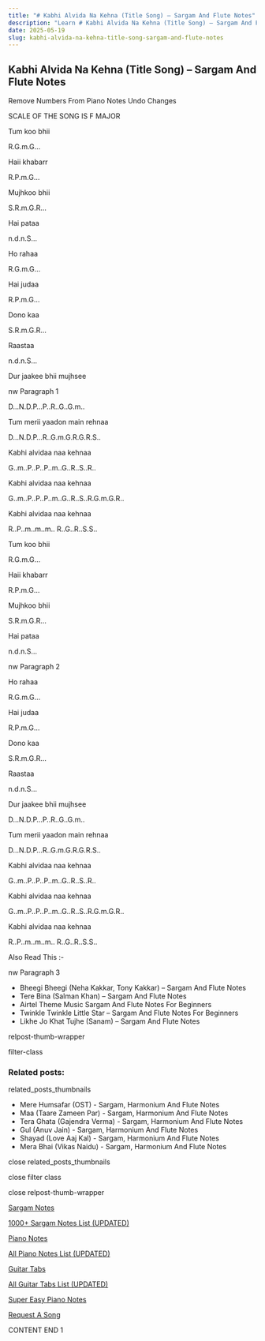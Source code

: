 ```yaml
---
title: "# Kabhi Alvida Na Kehna (Title Song) – Sargam And Flute Notes"
description: "Learn # Kabhi Alvida Na Kehna (Title Song) – Sargam And Flute Notes notes, sargam, harmonium notations and flute notes. Easy step-by-step tutorial for beginners."
date: 2025-05-19
slug: kabhi-alvida-na-kehna-title-song-sargam-and-flute-notes
---
```


## Kabhi Alvida Na Kehna (Title Song) – Sargam And Flute Notes

Remove Numbers From Piano Notes
Undo Changes

SCALE OF THE SONG IS F MAJOR

Tum koo bhii

R.G.m.G…

Haii khabarr

R.P.m.G…

Mujhkoo bhii

S.R.m.G.R…

Hai pataa

n.d.n.S…

Ho rahaa

R.G.m.G…

Hai judaa

R.P.m.G…

Dono kaa

S.R.m.G.R…

Raastaa

n.d.n.S…

Dur jaakee bhii mujhsee

nw Paragraph 1

D…N.D.P…P..R..G..G.m..

Tum merii yaadon main rehnaa

D…N.D.P…R..G.m.G.R.G.R.S..

Kabhi alvidaa naa kehnaa

G..m..P..P..P..m..G..R..S..R..

Kabhi alvidaa naa kehnaa

G..m..P..P..P..m..G..R..S..R.G.m.G.R..

Kabhi alvidaa naa kehnaa

R..P..m..m..m.. R..G..R..S.S..

Tum koo bhii

R.G.m.G…

Haii khabarr

R.P.m.G…

Mujhkoo bhii

S.R.m.G.R…

Hai pataa

n.d.n.S…

nw Paragraph 2

Ho rahaa

R.G.m.G…

Hai judaa

R.P.m.G…

Dono kaa

S.R.m.G.R…

Raastaa

n.d.n.S…

Dur jaakee bhii mujhsee

D…N.D.P…P..R..G..G.m..

Tum merii yaadon main rehnaa

D…N.D.P…R..G.m.G.R.G.R.S..

Kabhi alvidaa naa kehnaa

G..m..P..P..P..m..G..R..S..R..

Kabhi alvidaa naa kehnaa

G..m..P..P..P..m..G..R..S..R.G.m.G.R..

Kabhi alvidaa naa kehnaa

R..P..m..m..m.. R..G..R..S.S..

Also Read This :-

nw Paragraph 3



* Bheegi Bheegi (Neha Kakkar, Tony Kakkar) – Sargam And Flute Notes
* Tere Bina (Salman Khan) – Sargam And Flute Notes
* Airtel Theme Music Sargam And Flute Notes For Beginners
* Twinkle Twinkle Little Star – Sargam And Flute Notes For Beginners
* Likhe Jo Khat Tujhe (Sanam) – Sargam And Flute Notes

relpost-thumb-wrapper

filter-class

### Related posts:

related_posts_thumbnails

* Mere Humsafar (OST) - Sargam, Harmonium And Flute Notes
* Maa (Taare Zameen Par) - Sargam, Harmonium And Flute Notes
* Tera Ghata (Gajendra Verma) - Sargam, Harmonium And Flute Notes
* Gul (Anuv Jain) - Sargam, Harmonium And Flute Notes
* Shayad (Love Aaj Kal) - Sargam, Harmonium And Flute Notes
* Mera Bhai (Vikas Naidu) - Sargam, Harmonium And Flute Notes

close related_posts_thumbnails

close filter class

close relpost-thumb-wrapper

[Sargam Notes](/sargam-notes.html)

[1000+ Sargam Notes List (UPDATED)](/all-songs-list-sargam-notes.html)

[Piano Notes](/piano-notes.html)

[All Piano Notes List (UPDATED)](/all-songs-list-piano-notes.html)

[Guitar Tabs](/guitar-tabs.html)

[All Guitar Tabs List (UPDATED)](/all-songs-list-guitar-tabs.html)

[Super Easy Piano Notes](https://studywall.in/)

[Request A Song](/request-a-song.html)

CONTENT END 1

